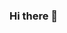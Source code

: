 ### Hi there 👋

<!--
**Manu87DS/Manu87DS** is a ✨ _special_ ✨ repository because its `README.md` (this file) appears on your GitHub profile.


- 🔭 I’m currently working on Project Manager and Data Science Projects 
- 🌱 I’m currently learning MLOPs and Cloud Computing
- 👯 I’m looking to collaborate on all kinds of Data Projects
- 🤔 I’m looking for help with ...
- 💬 Ask me about Machine Learning, Deep Learning, Reinforcement Learning, Web Applications
- 📫 How to reach me: On Linkedin 
- 😄 Pronouns: Manu
- ⚡ Fun fact: My Cat loves playing with my computer
-->
